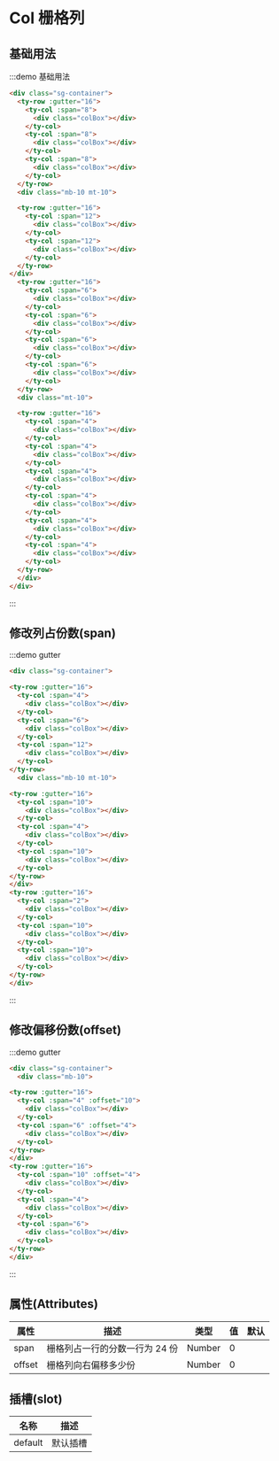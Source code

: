 # Col 栅格列

## 基础用法

:::demo 基础用法

```html
<div class="sg-container">
  <ty-row :gutter="16">
    <ty-col :span="8">
      <div class="colBox"></div>
    </ty-col>
    <ty-col :span="8">
      <div class="colBox"></div>
    </ty-col>
    <ty-col :span="8">
      <div class="colBox"></div>
    </ty-col>
  </ty-row>
  <div class="mb-10 mt-10">

  <ty-row :gutter="16">
    <ty-col :span="12">
      <div class="colBox"></div>
    </ty-col>
    <ty-col :span="12">
      <div class="colBox"></div>
    </ty-col>
  </ty-row>
</div>
  <ty-row :gutter="16">
    <ty-col :span="6">
      <div class="colBox"></div>
    </ty-col>
    <ty-col :span="6">
      <div class="colBox"></div>
    </ty-col>
    <ty-col :span="6">
      <div class="colBox"></div>
    </ty-col>
    <ty-col :span="6">
      <div class="colBox"></div>
    </ty-col>
  </ty-row>
  <div class="mt-10">

  <ty-row :gutter="16">
    <ty-col :span="4">
      <div class="colBox"></div>
    </ty-col>
    <ty-col :span="4">
      <div class="colBox"></div>
    </ty-col>
    <ty-col :span="4">
      <div class="colBox"></div>
    </ty-col>
    <ty-col :span="4">
      <div class="colBox"></div>
    </ty-col>
    <ty-col :span="4">
      <div class="colBox"></div>
    </ty-col>
    <ty-col :span="4">
      <div class="colBox"></div>
    </ty-col>
  </ty-row>
  </div>
</div>
```

:::

## 修改列占份数(span)

:::demo gutter

```html
<div class="sg-container">

<ty-row :gutter="16">
  <ty-col :span="4">
    <div class="colBox"></div>
  </ty-col>
  <ty-col :span="6">
    <div class="colBox"></div>
  </ty-col>
  <ty-col :span="12">
    <div class="colBox"></div>
  </ty-col>
</ty-row>
  <div class="mb-10 mt-10">

<ty-row :gutter="16">
  <ty-col :span="10">
    <div class="colBox"></div>
  </ty-col>
  <ty-col :span="4">
    <div class="colBox"></div>
  </ty-col>
  <ty-col :span="10">
    <div class="colBox"></div>
  </ty-col>
</ty-row>
</div>
<ty-row :gutter="16">
  <ty-col :span="2">
    <div class="colBox"></div>
  </ty-col>
  <ty-col :span="10">
    <div class="colBox"></div>
  </ty-col>
  <ty-col :span="10">
    <div class="colBox"></div>
  </ty-col>
</ty-row>
</div>
```

:::

## 修改偏移份数(offset)

:::demo gutter

```html
<div class="sg-container">
  <div class="mb-10">

<ty-row :gutter="16">
  <ty-col :span="4" :offset="10">
    <div class="colBox"></div>
  </ty-col>
  <ty-col :span="6" :offset="4">
    <div class="colBox"></div>
  </ty-col>
</ty-row>
</div>
<ty-row :gutter="16">
  <ty-col :span="10" :offset="4">
    <div class="colBox"></div>
  </ty-col>
  <ty-col :span="4">
    <div class="colBox"></div>
  </ty-col>
  <ty-col :span="6">
    <div class="colBox"></div>
  </ty-col>
</ty-row>
</div>
```

:::

## 属性(Attributes)

<div class="listTb">

| 属性   | 描述                           | 类型   | 值  | 默认 |
| ------ | ------------------------------ | ------ | --- | ---- |
| span   | 栅格列占一行的分数一行为 24 份 | Number | 0   |
| offset | 栅格列向右偏移多少份           | Number | 0   |

</div>

## 插槽(slot)

<div class="listTb">

| 名称    | 描述     |
| ------- | -------- |
| default | 默认插槽 |

</div>

